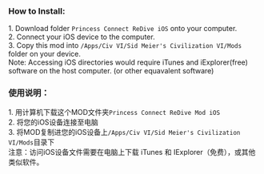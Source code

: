 <h3>How to Install:</h3>
<p>
1. Download folder <code>Princess Connect ReDive iOS</code> onto your computer.<br>
2. Connect your iOS device to the computer.<br>
3. Copy this mod into <code>/Apps/Civ VI/Sid Meier's Civilization VI/Mods</code> folder on your device.<br>
Note: Accessing iOS directories would require iTunes and iExplorer(free) software on the host computer. (or other equavalent software)

<h3>使用说明：</h3>
<p>
1. 用计算机下载这个MOD文件夹<code>Princess Connect ReDive Mod iOS</code><br>
2. 将您的iOS设备连接至电脑<br>
3. 将MOD复制进您的iOS设备上<code>/Apps/Civ VI/Sid Meier's Civilization VI/Mods</code>目录下<br>
注意：访问iOS设备文件需要在电脑上下载 iTunes 和 IExplorer（免费），或其他类似软件。
